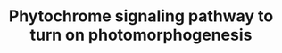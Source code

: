 ---
annotations:
- id: PW:0001008
  parent: signaling pathway
  type: Pathway Ontology
  value: photosignal transduction pathway
authors:
- AARandCo
- Fehrhart
- Khanspers
- Eweitz
description: The pathways activated by phytochromes in Arbabidopsis thaliana de-repress
  transcription regulators important for photomorphogenesis induction by inhibiting
  COP1, DET1, and CSN directly and indirectly through HMR. The inhibition represses
  function of Cul4 ubiquitin ligases. However, HMR is also involved in degradation
  Phytochrome A in the same pathway. Phytochromes further degrade PIFs in another
  pathway through HMR activation to inhibit repression of photomorphogenesis. Interaction
  of both pathways has been proposed through inhibition of HFR1 by COP1/DET1 to increase
  protein stability of PIFs. This pathway is based on figure 3 from Chen et al.
last-edited: 2021-05-07
organisms:
- Arabidopsis thaliana
redirect_from:
- /index.php/Pathway:WP3662
- /instance/WP3662
- /instance/WP3662_rr116429
revision: r116429
schema-jsonld:
- '@context': https://schema.org/
  '@id': https://wikipathways.github.io/pathways/WP3662.html
  '@type': Dataset
  creator:
    '@type': Organization
    name: WikiPathways
  description: The pathways activated by phytochromes in Arbabidopsis thaliana de-repress
    transcription regulators important for photomorphogenesis induction by inhibiting
    COP1, DET1, and CSN directly and indirectly through HMR. The inhibition represses
    function of Cul4 ubiquitin ligases. However, HMR is also involved in degradation
    Phytochrome A in the same pathway. Phytochromes further degrade PIFs in another
    pathway through HMR activation to inhibit repression of photomorphogenesis. Interaction
    of both pathways has been proposed through inhibition of HFR1 by COP1/DET1 to
    increase protein stability of PIFs. This pathway is based on figure 3 from Chen
    et al.
  keywords:
  - COP1
  - COP10
  - CSN
  - CUL4
  - DDB1
  - DET1
  - HFR1
  - HMR
  - HY5
  - LAF1
  - PHYA
  - PHYB
  - PHYC
  - PHYD
  - PHYE
  - PIF1
  - PIF3
  - PIF4
  - PIF5
  - PIF6
  - PIF7
  - SPA
  license: CC0
  name: Phytochrome signaling pathway to turn on photomorphogenesis
seo: CreativeWork
title: Phytochrome signaling pathway to turn on photomorphogenesis
wpid: WP3662
---
